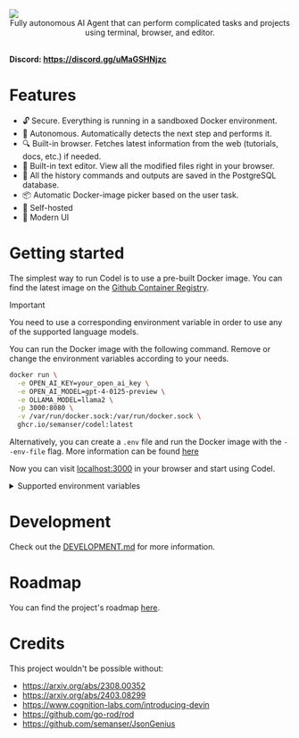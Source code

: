 <img src="./.github/demo.png" />
<div align="center">Fully autonomous AI Agent that can perform complicated tasks and projects using terminal, browser, and editor.</div>
</br>

**Discord: https://discord.gg/uMaGSHNjzc**

# Features
- 🔓 Secure. Everything is running in a sandboxed Docker environment.
- 🤖 Autonomous. Automatically detects the next step and performs it.
- 🔍 Built-in browser. Fetches latest information from the web (tutorials, docs, etc.) if needed.
- 📙 Built-in text editor. View all the modified files right in your browser.
- 🧠 All the history commands and outputs are saved in the PostgreSQL database.
- 📦 Automatic Docker-image picker based on the user task.
- 🤳 Self-hosted
- 💅 Modern UI

# Getting started
The simplest way to run Codel is to use a pre-built Docker image. You can find the latest image on the [Github Container Registry](https://github.com/semanser/codel/pkgs/container/codel).


> [!IMPORTANT]
> You need to use a corresponding environment variable in order to use any of the supported language models.

You can run the Docker image with the following command. Remove or change the environment variables according to your needs.
```bash
docker run \
  -e OPEN_AI_KEY=your_open_ai_key \
  -e OPEN_AI_MODEL=gpt-4-0125-preview \
  -e OLLAMA_MODEL=llama2 \
  -p 3000:8080 \
  -v /var/run/docker.sock:/var/run/docker.sock \
  ghcr.io/semanser/codel:latest
```

Alternatively, you can create a `.env` file and run the Docker image with the `--env-file` flag. More information can be found [here](https://docs.docker.com/reference/cli/docker/container/run/#env)

Now you can visit [localhost:3000](localhost:3000) in your browser and start using Codel.

<details>
    <summary>Supported environment variables</summary>

    * `OPEN_AI_KEY` - OpenAI API key. You can get the key [here](https://platform.openai.com/account/api-keys).
    * `OPEN_AI_MODEL` - OpenAI model (default: gpt-4-0125-preview). The list of supported OpenAI models can be found [here](https://pkg.go.dev/github.com/sashabaranov/go-openai#pkg-constants).
    * `OPEN_AI_SERVER_URL` - OpenAI server URL (default: https://api.openai.com/v1). Change this URL if you are using an OpenAI compatible server.
    * `OLLAMA_MODEL` - locally hosted Ollama model (default: https://ollama.com/model). The list of supported Ollama models can be found [here](https://ollama.com/models).
    See backend [.env.example](./backend/.env.example) for more details.

</details>

# Development

Check out the [DEVELOPMENT.md](./DEVELOPMENT.md) for more information.

# Roadmap

You can find the project's roadmap [here](https://github.com/semanser/codel/milestones).

# Credits
This project wouldn't be possible without:
- https://arxiv.org/abs/2308.00352
- https://arxiv.org/abs/2403.08299
- https://www.cognition-labs.com/introducing-devin
- https://github.com/go-rod/rod
- https://github.com/semanser/JsonGenius
